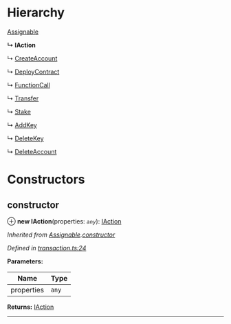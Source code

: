

# Hierarchy

 [Assignable](_transaction_.assignable.md)

**↳ IAction**

↳  [CreateAccount](_transaction_.createaccount.md)

↳  [DeployContract](_transaction_.deploycontract.md)

↳  [FunctionCall](_transaction_.functioncall.md)

↳  [Transfer](_transaction_.transfer.md)

↳  [Stake](_transaction_.stake.md)

↳  [AddKey](_transaction_.addkey.md)

↳  [DeleteKey](_transaction_.deletekey.md)

↳  [DeleteAccount](_transaction_.deleteaccount.md)

# Constructors

<a id="constructor"></a>

##  constructor

⊕ **new IAction**(properties: *`any`*): [IAction](_transaction_.iaction.md)

*Inherited from [Assignable](_transaction_.assignable.md).[constructor](_transaction_.assignable.md#constructor)*

*Defined in [transaction.ts:24](https://github.com/nearprotocol/nearlib/blob/4fd2642/src.ts/transaction.ts#L24)*

**Parameters:**

| Name | Type |
| ------ | ------ |
| properties | `any` |

**Returns:** [IAction](_transaction_.iaction.md)

___

